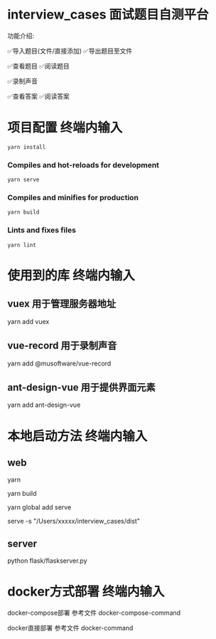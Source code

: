 # interview_cases 面试题目自测平台

功能介绍:

✅导入题目(文件/直接添加) ✅导出题目至文件

✅查看题目 ✅阅读题目

✅录制声音

✅查看答案 ✅阅读答案




# 项目配置 终端内输入
```
yarn install
```

### Compiles and hot-reloads for development
```
yarn serve
```

### Compiles and minifies for production
```
yarn build
```

### Lints and fixes files
```
yarn lint
```

# 使用到的库 终端内输入

## vuex 用于管理服务器地址
yarn add vuex

## vue-record 用于录制声音
yarn add @musoftware/vue-record

## ant-design-vue 用于提供界面元素
yarn add ant-design-vue

# 本地启动方法 终端内输入

## web
yarn

yarn build

yarn global add serve

serve -s "/Users/xxxxx/interview_cases/dist"

## server

python flask/flaskserver.py

# docker方式部署 终端内输入

docker-compose部署 参考文件 docker-compose-command

docker直接部署 参考文件 docker-command